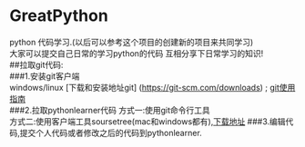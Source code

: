 # GreatPython
python 代码学习.(以后可以参考这个项目的创建新的项目来共同学习)  
大家可以提交自己日常的学习python的代码
互相分享下日常学习的知识!   
##拉取git代码:  
###1.安装git客户端   
windows/linux [下载和安装地址git] (https://git-scm.com/downloads) ; 
[git使用指南](http://www.liaoxuefeng.com/wiki/0013739516305929606dd18361248578c67b8067c8c017b000)   
###2.拉取pythonlearner代码
方式一:使用git命令行工具    
方式二:使用客户端工具soursetree(mac和windows都有),[下载地址](https://www.sourcetreeapp.com/)
###3.编辑代码,提交个人代码或者修改之后的代码到pythonlearner.


